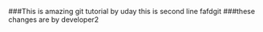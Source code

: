 ###This is amazing git tutorial by uday
this is second line
fafdgit
###these changes are by developer2
